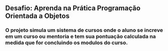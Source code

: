 <h2>Desafio: Aprenda na Prática Programação Orientada a Objetos</h2>
<h3>O projeto simula um sistema de cursos onde o aluno se increve em um curso ou mentoria e tem sua pontuação calculada na medida que for concluindo os modulos do curso.</h3>
